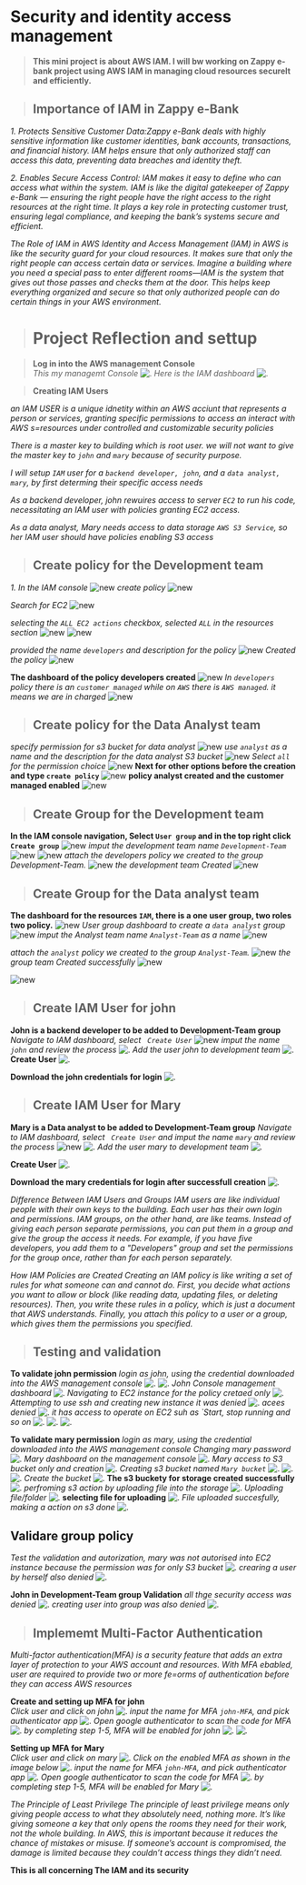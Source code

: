 # **Security and identity access management**

>**This mini project is about AWS IAM. I will bw working on Zappy e-bank project using AWS IAM in managing cloud resources securelt and efficiently.**

> ## **Importance of IAM in Zappy e-Bank**
_<p>1. Protects Sensitive Customer Data:Zappy e-Bank deals with highly sensitive information like customer identities, bank accounts, transactions, and financial history. IAM helps ensure that only authorized staff can access this data, preventing data breaches and identity theft.</p>_

_<p>2. Enables Secure Access Control: IAM makes it easy to define who can access what within the system. IAM is like the digital gatekeeper of Zappy e-Bank — ensuring the right people have the right access to the right resources at the right time. It plays a key role in protecting customer trust, ensuring legal compliance, and keeping the bank’s systems secure and efficient.</p>_


_The Role of IAM in AWS Identity and Access Management (IAM) in AWS is like the security guard for your cloud resources. It makes sure that only the right people can access certain data or services. Imagine a building where you need a special pass to enter different rooms—IAM is the system that gives out those passes and checks them at the door. This helps keep everything organized and secure so that only authorized people can do certain things in your AWS environment._

> # **Project Reflection and settup**

>**Log in into the AWS management Console**<br>
_This my managemt Console_
![.](./Img/1.%20console%201.jpg)
_Here is the IAM dashboard_
![.](./Img/2.%20iam.jpg)

>**Creating IAM Users**<br>

_an IAM USER  is a unique idnetity within an AWS acciunt that represents a person or services, granting specific permissions to access an interact with AWS s=resources under controlled and customizable security policies_

_There is a master key to building which is root user. we will not want to give the master key to `john` and `mary` because of security purpose._

_I will setup `IAM` user for a `backend developer, john`, and a `data analyst, mary`, by first determing their specific access needs_

_As a backend developer, john rewuires access to server `EC2` to run his code, necessitating an IAM user with policies granting EC2 access._

_As a data analyst, Mary needs access to data storage `AWS S3 Service`, so her IAM user should have policies enabling S3 access_


> ## **Create policy for the Development team**<br>

_1. In the IAM console_
![new](./Img/3.%20dashboard.jpg)
_create policy_
![new](./Img/3.%20create%20policy.jpg)

_Search for EC2_
![new](./Img/4.0%20ec2%20search.jpg)

_selecting the `ALL EC2 actions` checkbox, selected `ALL` in the resources section_
![new](./Img/4.1%20all.jpg)
![new](./Img/4.2%20all2.jpg)



_provided the name `developers` and description for the policy_
![new](./Img/5.%20developers.jpg)
_Created the policy_
![new](./Img/5.1%20create.jpg)

__The dashboard of the policy developers created__
![new](./Img/5.2%20created.jpg)
_In `developers` policy there is an `customer managed` while on `AWS` there is `AWS managed`. it means we are in  charged_
![new](./Img/6.%20cus%20managed.jpg)

> ## **Create policy for the Data Analyst team**<br>
_specify permission for s3 bucket for data analyst_
![new](./Img/7.%20anals.jpg)
_use `analyst` as a name and the description for the data analyst S3 bucket_
![new](./Img/7.2%20analys.jpg)
_Select `all` for the permission choice_
![new](./Img/7.1%20s3.jpg)
__Next for other options before the creation and type `create policy`__
![new](./Img/7.3%20created.jpg)
__policy analyst created and the customer managed enabled__
![new](./Img/7.4%20policy%20cre.jpg)


> ## **Create Group for the Development team**<br>
__In the IAM console navigation, Select `User group` and in the top right click `Create group`__
![new](./Img/8.%20user%20group.jpg)
_imput the development team name `Development-Team`_
![new](./Img/8.1%20devteam.jpg
)
![new](./Img/8.1%20devteam.jpg
)
_attach the developers policy we created to the group Development-Team._
![new](./Img/8.2%20atach.jpg)
_the development team Created_
![new](./Img/8.3%20created.jpg)


> ## **Create Group for the Data analyst team**<br>
__The dashboard for the resources `IAM`, there is a one user group, two roles two policy.__
![new](./Img/9.%20after%20user%20grp.jpg)
_User group dashboard to create a `data analyst` group_
![new](./Img/9.1%20to%20create%20grp.jpg)
_imput the Analyst team name `Analyst-Team` as a name_
![new](./Img/9.2%20analy%20grp.jpg)

_attach the `analyst` policy we created to the group `Analyst-Team`._
![new](./Img/9.3%20grp%20created.jpg)
_the group team Created successfully_
![new](./Img/10.%20grp%20cretaed%20anay.jpg)

![new](./Img/10.%20grp%20cretaed%20anay.jpg)

> ## **Create IAM User for john**<br>
__John is a backend developer to be added to Development-Team group__
_Navigate to IAM dashboard, select ` Create User`_
![new](./Img/11.%20user%20create.jpg)
_imput the name `john` and review the process_
![.](./Img/11.1%20user%20cregte.jpg)
_Add the user john to development team_
![.](./Img/11.2.jpg)
__Create User__
![.](./Img/11.3%20user%20created.jpg)

__Download the john credentials for login__
![.](./Img/12.%20download%20john%20user.jpg)


> ## **Create IAM User for Mary**<br>
__Mary is a Data analyst to be added to Development-Team group__
_Navigate to IAM dashboard, select ` Create User` and _imput the name `mary` and review the process__
![new](./Img/13.%20mary%20user.jpg)
![.](./Img/13.1%20mart%20created.jpg)
_Add the user mary to development team_
![.](./Img/13.2%20mary.jpg)

__Create User__
![.](./Img/13.3%20mary.jpg)

__Download the mary credentials for login after successfull creation__
![.](./Img/13.4%20Mary%20created.jpg)

_Difference Between IAM Users and Groups IAM users are like individual people with their own keys to the building. Each user has their own login and permissions. IAM groups, on the other hand, are like teams. Instead of giving each person separate permissions, you can put them in a group and give the group the access it needs. For example, if you have five developers, you add them to a "Developers" group and set the permissions for the group once, rather than for each person separately._

_How IAM Policies are Created Creating an IAM policy is like writing a set of rules for what someone can and cannot do. First, you decide what actions you want to allow or block (like reading data, updating files, or deleting resources). Then, you write these rules in a policy, which is just a document that AWS understands. Finally, you attach this policy to a user or a group, which gives them the permissions you specified._

> ## **Testing and validation**<br>
__To validate john permission__
_login as john, using the credential downloaded into the AWS management console_
![.](./Img/14.%20john.jpg)
![.](./Img/14.1%20john%20consle.jpg)
_John Console management dashboard_
![.](./Img/14.1%20john%20consle.jpg)
_Navigating to EC2 instance for the policy cretaed only_
![.](./Img/14.2%20ec2%20ins.jpg)
_Attempting to use ssh and creating new instance it was denied_
![.](./Img//14.3%20not%20permit.jpg)
_acees denied_
![.](./Img/14.4%20access.jpg)
_it has access to operate on EC2 suh as `Start, stop running and so on_
![.](./Img/14.5%20launch.jpg)
![.](./Img/14.6%20manage%20acc.jpg)
![.](./Img/14.7%20stopped.jpg)

__To validate mary permission__
_login as mary, using the credential downloaded into the AWS management console_
_Changing mary password_
![.](./Img/15.%20mary%20pass.jpg)
_Mary dashboard on the management console_
![.](./Img/15.1%20mary%20dash.jpg)
_Mary access to S3 bucket only and creation_
![.](./Img/15.2%20s3.jpg)
_Creating s3 bucket named `Mary bucket`_
![.](./Img/15.4%20%20create%20s3.jpg)
![.](./Img/15.5....jpg)
![.](./Img/15.6....jpg)
_Create the bucket_
![.](./Img/15.7..%20crea.jpg)
__The s3 buckety for storage created successfully__
![.](./Img/15.8%20created.jpg)
_perfroming s3 action by uploading file into the storage_
![.](./Img/15.9%20upload.jpg)
_Uploading file/folder_
![.](./Img/16.%20upl.jpg)
__selecting file for uploading__
![.](./Img/16.1.jpg)
_File uploaded succesfully, making a action on s3 done_
![.](./Img/16.2%20uploaded.jpg)

## __Validare group policy__
_Test the validation and autorization, mary was not autorised into EC2 instance because the permission was for only S3 bucket_
![.](./Img/16.3%20%20Mary%20not%20authorised.jpg)
_crearing a user by herself also denied_
![.](./Img/17.%20valid.jpg)

__John in Development-Team group Validation__
_all thge security access was denied_
![.](./Img/17.3%20denied.jpg)
_creating user into group was also denied_
![.](./Img/17.4%20iam%20denied.jpg)


> ## **Implememt Multi-Factor Authentication**<br>
_Multi-factor authentication(MFA) is a security feature that adds an extra layer of protection to your AWS account and resources. With MFA ebabled, user are required to provide two or more fe=orms of authentication before they can access AWS resources_

 __Create and setting up MFA for john__<br>
 _Click user and click on john_
 ![.](./Img/18.%20mfa.jpg)
 _input the name for MFA `john-MFA`, and pick authenticator app_
 ![.](./Img/17.5%20john%20mfa.jpg)
 _Open google authenticator to scan the code for MFA_
![.](./Img/18.3...jpg)
_by completing step 1-5, MFA will be enabled for john_
![.](./Img/18.4..%20created.jpg)
![.](./Img/)

__Setting up MFA for Mary__<br>
 _Click user and click on mary_
 ![.](./Img/19.%20mary%20mfa.jpg)
_Click on the enabled MFA as shown in the image below_
 ![.](./Img/19.11.jpg)
  _input the name for MFA `john-MFA`, and pick authenticator app_
  ![.](./Img/19.22.jpg)
 _Open google authenticator to scan the code for MFA_
![.](./Img/19.333.jpg)
_by completing step 1-5, MFA will be enabled for Mary_
![.](./Img/19.4444.jpg)


_The Principle of Least Privilege The principle of least privilege means only giving people access to what they absolutely need, nothing more. It’s like giving someone a key that only opens the rooms they need for their work, not the whole building. In AWS, this is important because it reduces the chance of mistakes or misuse. If someone’s account is compromised, the damage is limited because they couldn’t access things they didn’t need._

**This is all concerning The IAM and its security**
